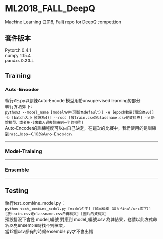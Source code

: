 # ML2018_FALL_DeepQ
Machine Learning (2018, Fall) repo for DeepQ competition
## 套件版本
Pytorch 0.4.1  
numpy 1.15.4  
pandas 0.23.4 
## Training
### Auto-Encoder
執行AE.py以訓練Auto-Encoder模型用於unsupervised learning的部分  
執行方法如下:  
```python3 --model_name [model名字(預設為default)] -e [epoch數量(預設為20)] -b [batch大小(預設為4)] --root [放train.csv跟classname.csv的資料夾] -n(新增模型，或者用-l來載入過去訓練到一半的模型)```   
Auto-Encoder的訓練程度可以由自己決定，在這次的比賽中，我們使用的是訓練到mse_loss=0.16的Auto-Encoder。  
****
### Model-Training  
****
### Ensemble  
****
## Testing
執行test_combine_model.py：  
```python test_combine_model.py [model名字] [輸出檔案（請在final/src底下)] [放train.csv跟classname.csv的資料夾] [圖片的資料夾]```  
預設情況下會是 model_編號 對應到 model_編號.csv 為其結果，也請以此方式命名以免ensemble時找不到檔案，    
當12個csv都有的時候ensemble.py才不會出錯  

